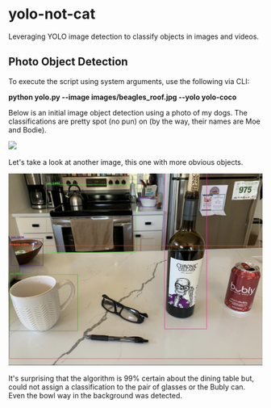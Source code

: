 # yolo-not-cat

Leveraging YOLO image detection to classify objects in images and videos.

## Photo Object Detection

To execute the script using system arguments, use the following via CLI:

**python yolo.py --image images/beagles_roof.jpg --yolo yolo-coco**

Below is an initial image object detection using a photo of my dogs. The classifications are pretty spot (no pun) on (by the way, their names are Moe and Bodie).

<img src="https://github.com/datavizhokie/yolo-not-cat/blob/main/beagles_roof_class_result.png">

Let's take a look at another image, this one with more obvious objects.

<img src="https://github.com/datavizhokie/yolo-not-cat/blob/main/counter_objects_class_result.png">

It's surprising that the algorithm is 99% certain about the dining table but, could not assign a classification to the pair of glasses or the Bubly can. Even the bowl way in the background was detected.